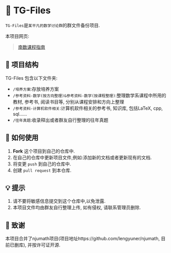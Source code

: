# 📁 TG-Files

`TG-Files`是`某平凡的数学讨论群`的群文件备份项目. 

本项目网页:

> [南数课程指南](https://tg0.gitbook.io/tgbook)

## 📂 项目结构

TG-Files 包含以下文件夹:

* `/培养方案`:存放培养方案
* `/参考资料-数学(按方向整理)&参考资料-数学(按课程整理)`:整理数学系课程中所用的教材, 参考书, 阅读书目等, 分别从课程安排和方向上整理
* `/参考资料-计算机软件相关`:计算机软件相关的参考书, 知识库, 包括LaTeX, cpp, sql......
* `/往年真题`:收录释出或者群友自行整理的往年真题

## 📝 如何使用

1. **Fork** 这个项目到自己的仓库中. 
2. 在自己的仓库中更新项目文件,例如:添加新的文档或者更新现有的文档. 
3. 将变更 `push` 到自己的仓库中. 
4. 创建 `pull request` 到本仓库. 

## 💡 提示

1. 请不要将敏感信息提交到这个仓库中,以免泄露. 
2. 本项目文件均由群友自行整理上传, 如有侵权, 请联系管理员删除.

## 🤝 致谢

本项目合并了njumath项目(项目地址https://github.com/lengyuner/njumath, 目前已删库),
并按许可证开源.
